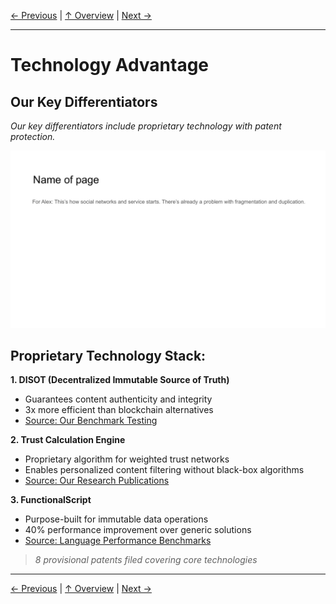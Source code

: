 [← Previous](slide16.md) | [↑ Overview](../README.md) | [Next →](slide18.md)

---

# Technology Advantage

## Our Key Differentiators

*Our key differentiators include proprietary technology with patent protection.*

![Technology Advantage](../images/slide11.png)


## Proprietary Technology Stack:

**1. DISOT (Decentralized Immutable Source of Truth)**
- Guarantees content authenticity and integrity
- 3x more efficient than blockchain alternatives
- [Source: Our Benchmark Testing]()

**2. Trust Calculation Engine**
- Proprietary algorithm for weighted trust networks
- Enables personalized content filtering without black-box algorithms
- [Source: Our Research Publications]()

**3. FunctionalScript**
- Purpose-built for immutable data operations
- 40% performance improvement over generic solutions
- [Source: Language Performance Benchmarks]()

> *8 provisional patents filed covering core technologies*



---

[← Previous](slide16.md) | [↑ Overview](../README.md) | [Next →](slide18.md)

